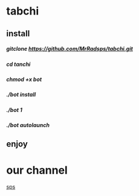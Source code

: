 # tabchi

## install 

##### gitclone https://github.com/MrRadsps/tabchi.git
##### cd tanchi
##### chmod +x bot
##### ./bot install
##### ./bot 1
##### ./bot autolaunch

## enjoy

# our channel 
[sps](https://t.me/joinchat/AAAAAE4lQOVgXks9iHubNw)
